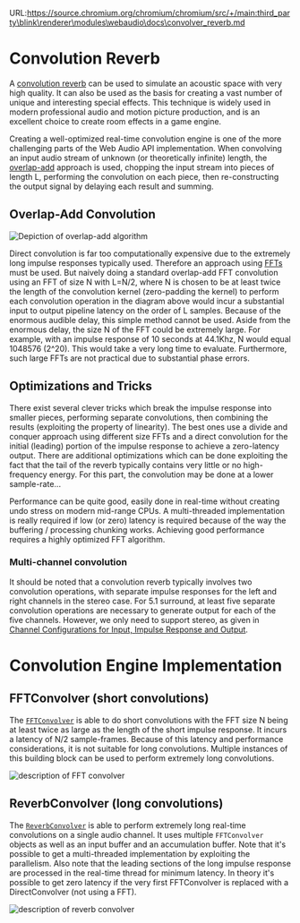 URL:https://source.chromium.org/chromium/chromium/src/+/main:third_party\blink\renderer\modules\webaudio\docs\convolver_reverb.md
# Convolution Reverb

A [convolution reverb](http://en.wikipedia.org/wiki/Convolution_reverb) can be
used to simulate an acoustic space with very high quality. It can also be used
as the basis for creating a vast number of unique and interesting special
effects.  This technique is widely used in modern professional audio and motion
picture production, and is an excellent choice to create room effects in a game
engine.

Creating a well-optimized real-time convolution engine is one of the more
challenging parts of the Web Audio API implementation.  When convolving an input
audio stream of unknown (or theoretically infinite) length, the
[overlap-add](http://en.wikipedia.org/wiki/Overlap-add_method) approach is used,
chopping the input stream into pieces of length L, performing the convolution on
each piece, then re-constructing the output signal by delaying each result and
summing.


## Overlap-Add Convolution

![Depiction of overlap-add
algorithm](http://upload.wikimedia.org/wikipedia/commons/7/77/Depiction_of_overlap-add_algorithm.png)

Direct convolution is far too computationally expensive due to the extremely
long impulse responses typically used.  Therefore an approach using
[FFTs](http://en.wikipedia.org/wiki/FFT) must be used.  But naively doing a
standard overlap-add FFT convolution using an FFT of size N with L=N/2, where N
is chosen to be at least twice the length of the convolution kernel
(zero-padding the kernel) to perform each convolution operation in the diagram
above would incur a substantial input to output pipeline latency on the order of
L samples.  Because of the enormous audible delay, this simple method cannot be
used.  Aside from the enormous delay, the size N of the FFT could be extremely
large.  For example, with an impulse response of 10 seconds at 44.1Khz, N would
equal 1048576 (2^20).  This would take a very long time to evaluate.
Furthermore, such large FFTs are not practical due to substantial phase errors.

## Optimizations and Tricks

There exist several clever tricks which break the impulse response into smaller
pieces, performing separate convolutions, then combining the results (exploiting
the property of linearity).  The best ones use a divide and conquer approach
using different size FFTs and a direct convolution for the initial (leading)
portion of the impulse response to achieve a zero-latency output.  There are
additional optimizations which can be done exploiting the fact that the tail of
the reverb typically contains very little or no high-frequency energy.  For this
part, the convolution may be done at a lower sample-rate...

Performance can be quite good, easily done in real-time without creating undo
stress on modern mid-range CPUs.  A multi-threaded implementation is really
required if low (or zero) latency is required because of the way the buffering /
processing chunking works.  Achieving good performance requires a highly
optimized FFT algorithm.

### Multi-channel convolution

It should be noted that a convolution reverb typically involves two convolution
operations, with separate impulse responses for the left and right channels in
the stereo case.  For 5.1 surround, at least five separate convolution
operations are necessary to generate output for each of the five channels.
However, we only need to support stereo, as given in [Channel Configurations for
Input, Impulse Response and
Output](https://webaudio.github.io/web-audio-api/#Convolution-channel-configurations).

# Convolution Engine Implementation

## FFTConvolver (short convolutions)

The
[`FFTConvolver`](https://cs.chromium.org/chromium/src/third_party/blink/renderer/platform/audio/fft_convolver.h)
is able to do short convolutions with the FFT size N being at least twice as
large as the length of the short impulse response.  It incurs a latency of N/2
sample-frames.  Because of this latency and performance considerations, it is
not suitable for long convolutions.  Multiple instances of this building block
can be used to perform extremely long convolutions.

![description of FFT convolver](images/fft-convolver.png)

## ReverbConvolver (long convolutions)

The
[`ReverbConvolver`](https://cs.chromium.org/chromium/src/third_party/blink/renderer/platform/audio/reverb_convolver.h)
is able to perform extremely long real-time convolutions on a single audio
channel.  It uses multiple `FFTConvolver` objects as well as an input buffer and
an accumulation buffer.  Note that it's possible to get a multi-threaded
implementation by exploiting the parallelism.  Also note that the leading
sections of the long impulse response are processed in the real-time thread for
minimum latency.  In theory it's possible to get zero latency if the very first
FFTConvolver is replaced with a DirectConvolver (not using a FFT).

![description of reverb convolver](images/reverb-convolver.png)
